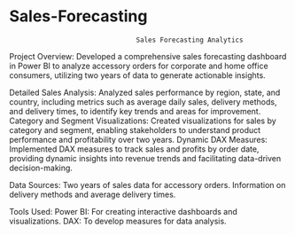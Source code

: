 # Sales-Forecasting
                                    Sales Forecasting Analytics 
Project Overview: 
     Developed a comprehensive sales forecasting dashboard in Power BI to analyze accessory orders for corporate and home office consumers, utilizing two years of data to generate 
    actionable insights.
    
Detailed Sales Analysis:
    Analyzed sales performance by region, state, and country, including metrics such as average daily sales, delivery methods, and delivery times, to identify key trends and areas for 
    improvement.
    Category and Segment Visualizations: Created visualizations for sales by category and segment, enabling stakeholders to understand product performance and profitability over two years.
    Dynamic DAX Measures: Implemented DAX measures to track sales and profits by order date, providing dynamic insights into revenue trends and facilitating data-driven decision-making.


Data Sources:
  Two years of sales data for accessory orders.
  Information on delivery methods and average delivery times.
  
Tools Used:
  Power BI: For creating interactive dashboards and visualizations.
  DAX: To develop measures for data analysis.
